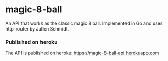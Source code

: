 # magic-8-ball
An API that works as the classic magic 8 ball. Implemented in Go and uses http-router by Julien Schmidt.

### Published on heroku
The API is published on heroku: https://magic-8-ball-api.herokuapp.com
